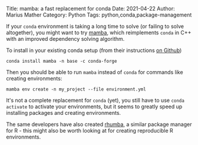 Title: mamba: a fast replacement for conda
Date: 2021-04-22
Author: Marius Mather
Category: Python
Tags: python,conda,package-management

If your `conda` environment is taking a long time to solve (or
failing to solve altogether), you might want to try [mamba](https://github.com/mamba-org/mamba),
which reimplements `conda` in C++ with an improved dependency
solving algorithm.

To install in your existing conda setup (from their instructions [on Github](https://github.com/mamba-org/mamba))

```shell
conda install mamba -n base -c conda-forge
```

Then you should be able to run `mamba` instead of `conda` for
commands like creating environments:

```shell
mamba env create -n my_project --file environment.yml
```

It's not a complete replacement for `conda` (yet), you still have to use
`conda activate` to activate your environments, but it seems
to greatly speed up installing packages and creating environments.

The same developers have also created [rhumba](https://github.com/mamba-org/rhumba),
a similar package manager for R - this might also be worth looking
at for creating reproducible R environments.

